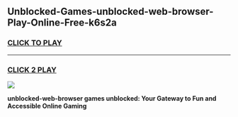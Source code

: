 
## Unblocked-Games-unblocked-web-browser-Play-Online-Free-k6s2a
<h3>
<a href="https://premium76.site?title=unblocked-web-browser&ref=26A">CLICK TO PLAY</a></h3>
<hr>

<h3>
<a href="https://premium76.site?title=unblocked-web-browser&ref=26A">CLICK 2 PLAY</a>
  
</h3>

<a href="https://premium76.site?title=unblocked-web-browser&ref=26A"><img src="https://clearcache.store/games.png"></a>


**unblocked-web-browser games unblocked: Your Gateway to Fun and Accessible Online Gaming**
